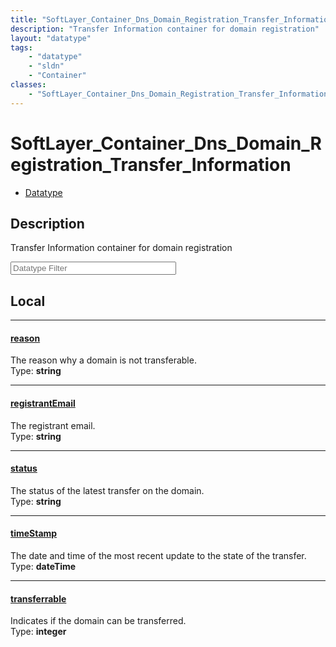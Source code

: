 ```yaml
---
title: "SoftLayer_Container_Dns_Domain_Registration_Transfer_Information"
description: "Transfer Information container for domain registration"
layout: "datatype"
tags:
    - "datatype"
    - "sldn"
    - "Container"
classes:
    - "SoftLayer_Container_Dns_Domain_Registration_Transfer_Information"
---
```


# SoftLayer_Container_Dns_Domain_Registration_Transfer_Information
<div id='service-datatype'>
    <ul id='sldn-reference-tabs'>
        <li id='datatype'> <a href='/reference/datatypes/SoftLayer_Container_Dns_Domain_Registration_Transfer_Information' >Datatype</a></li>
    </ul>
</div>

## Description 


Transfer Information container for domain registration 





<!-- Filer BEGIN -->
<div class="view-filters">
        <div class="clearfix">
            <div class="search-input-box">
                <input placeholder="Datatype Filter" onkeyup="titleSearch(inputId='prop-input', divId='properties', elementClass='prop-row')" 
                    type="text" id="prop-input" value="" size="30" maxlength="128" class="form-text">
            </div>
        </div>
</div>
<!-- Filer END -->

<div id="properties" class="content">
<div id="localProperties" class="prop-content" >

## Local
<div class="prop-row">

-----
[reason]: #reason
#### [reason]
The reason why a domain is not transferable.  
<span class="type-label">Type: </span>**string**  



</div>
<div class="prop-row">

-----
[registrantEmail]: #registrantemail
#### [registrantEmail]
The registrant email.  
<span class="type-label">Type: </span>**string**  



</div>
<div class="prop-row">

-----
[status]: #status
#### [status]
The status of the latest transfer on the domain.  
<span class="type-label">Type: </span>**string**  



</div>
<div class="prop-row">

-----
[timeStamp]: #timestamp
#### [timeStamp]
The date and time of the most recent update to the state of the transfer.  
<span class="type-label">Type: </span>**dateTime**  



</div>
<div class="prop-row">

-----
[transferrable]: #transferrable
#### [transferrable]
Indicates if the domain can be transferred.  
<span class="type-label">Type: </span>**integer**  



</div>
</div>
<!-- LOCAL PROPERTY END -->

</div>


